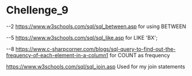 # Chellenge_9

--2
https://www.w3schools.com/sql/sql_between.asp
for using BETWEEN

--5
https://www.w3schools.com/sql/sql_like.asp
for LIKE 'BX';

--8 
https://www.c-sharpcorner.com/blogs/sql-query-to-find-out-the-frequency-of-each-element-in-a-column1
for COUNT as frequency

https://www.w3schools.com/sql/sql_join.asp
Used for my join statements
